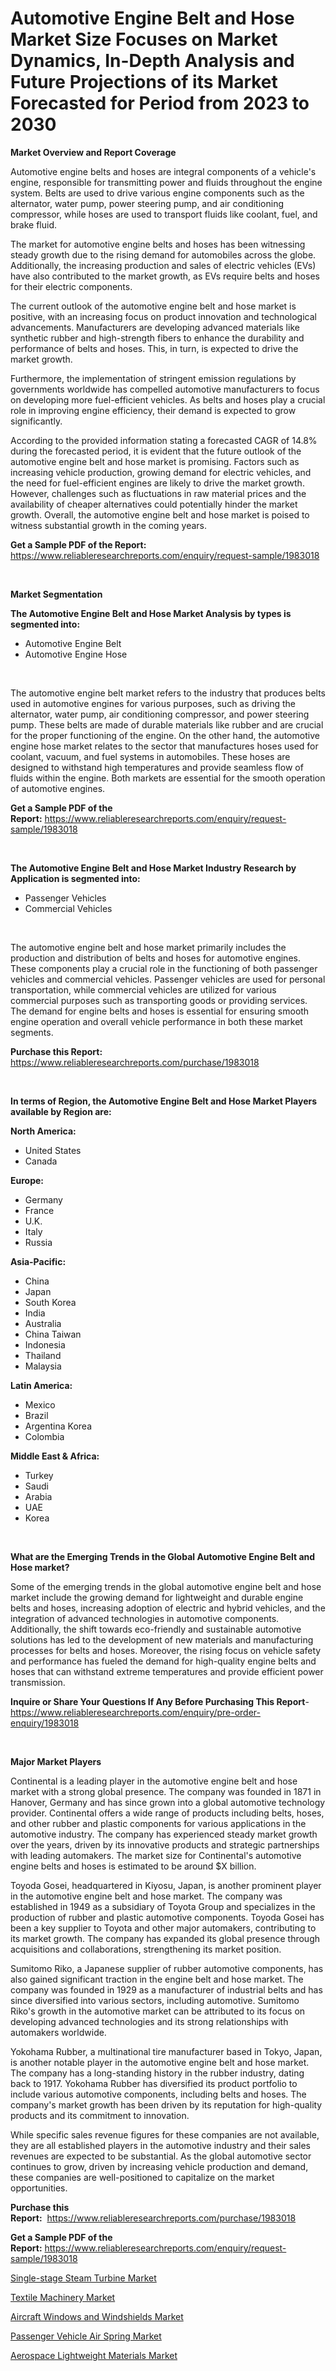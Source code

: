 <p><h1>Automotive Engine Belt and Hose Market Size Focuses on Market Dynamics, In-Depth Analysis and Future Projections of its Market Forecasted for Period from 2023 to 2030</h1></p><p><strong>Market Overview and Report Coverage</strong></p>
<p><p>Automotive engine belts and hoses are integral components of a vehicle's engine, responsible for transmitting power and fluids throughout the engine system. Belts are used to drive various engine components such as the alternator, water pump, power steering pump, and air conditioning compressor, while hoses are used to transport fluids like coolant, fuel, and brake fluid.</p><p>The market for automotive engine belts and hoses has been witnessing steady growth due to the rising demand for automobiles across the globe. Additionally, the increasing production and sales of electric vehicles (EVs) have also contributed to the market growth, as EVs require belts and hoses for their electric components.</p><p>The current outlook of the automotive engine belt and hose market is positive, with an increasing focus on product innovation and technological advancements. Manufacturers are developing advanced materials like synthetic rubber and high-strength fibers to enhance the durability and performance of belts and hoses. This, in turn, is expected to drive the market growth.</p><p>Furthermore, the implementation of stringent emission regulations by governments worldwide has compelled automotive manufacturers to focus on developing more fuel-efficient vehicles. As belts and hoses play a crucial role in improving engine efficiency, their demand is expected to grow significantly.</p><p>According to the provided information stating a forecasted CAGR of 14.8% during the forecasted period, it is evident that the future outlook of the automotive engine belt and hose market is promising. Factors such as increasing vehicle production, growing demand for electric vehicles, and the need for fuel-efficient engines are likely to drive the market growth. However, challenges such as fluctuations in raw material prices and the availability of cheaper alternatives could potentially hinder the market growth. Overall, the automotive engine belt and hose market is poised to witness substantial growth in the coming years.</p></p>
<p><strong>Get a Sample PDF of the Report:</strong> <a href="https://www.reliableresearchreports.com/enquiry/request-sample/1983018">https://www.reliableresearchreports.com/enquiry/request-sample/1983018</a></p>
<p>&nbsp;</p>
<p><strong>Market Segmentation</strong></p>
<p><strong>The Automotive Engine Belt and Hose Market Analysis by types is segmented into:</strong></p>
<p><ul><li>Automotive Engine Belt</li><li>Automotive Engine Hose</li></ul></p>
<p>&nbsp;</p>
<p><p>The automotive engine belt market refers to the industry that produces belts used in automotive engines for various purposes, such as driving the alternator, water pump, air conditioning compressor, and power steering pump. These belts are made of durable materials like rubber and are crucial for the proper functioning of the engine. On the other hand, the automotive engine hose market relates to the sector that manufactures hoses used for coolant, vacuum, and fuel systems in automobiles. These hoses are designed to withstand high temperatures and provide seamless flow of fluids within the engine. Both markets are essential for the smooth operation of automotive engines.</p></p>
<p><strong>Get a Sample PDF of the Report:</strong>&nbsp;<a href="https://www.reliableresearchreports.com/enquiry/request-sample/1983018">https://www.reliableresearchreports.com/enquiry/request-sample/1983018</a></p>
<p>&nbsp;</p>
<p><strong>The Automotive Engine Belt and Hose Market Industry Research by Application is segmented into:</strong></p>
<p><ul><li>Passenger Vehicles</li><li>Commercial Vehicles</li></ul></p>
<p>&nbsp;</p>
<p><p>The automotive engine belt and hose market primarily includes the production and distribution of belts and hoses for automotive engines. These components play a crucial role in the functioning of both passenger vehicles and commercial vehicles. Passenger vehicles are used for personal transportation, while commercial vehicles are utilized for various commercial purposes such as transporting goods or providing services. The demand for engine belts and hoses is essential for ensuring smooth engine operation and overall vehicle performance in both these market segments.</p></p>
<p><strong>Purchase this Report:</strong>&nbsp; <a href="https://www.reliableresearchreports.com/purchase/1983018">https://www.reliableresearchreports.com/purchase/1983018</a></p>
<p>&nbsp;</p>
<p><strong>In terms of Region, the Automotive Engine Belt and Hose Market Players available by Region are:</strong></p>
<p>
    <p> <strong> North America: </strong>
        <ul>
            <li>United States</li>
            <li>Canada</li>
        </ul>
        </p> 
    <p> <strong> Europe: </strong>
        <ul>
            <li>Germany</li>
            <li>France</li>
            <li>U.K.</li>
            <li>Italy</li>
            <li>Russia</li>
        </ul>
        </p> 
    <p> <strong> Asia-Pacific: </strong>
        <ul>
            <li>China</li>
            <li>Japan</li>
            <li>South Korea</li>
            <li>India</li>
            <li>Australia</li>
            <li>China Taiwan</li>
            <li>Indonesia</li>
            <li>Thailand</li>
            <li>Malaysia</li>
        </ul>
        </p> 
    <p> <strong> Latin America: </strong>
        <ul>
            <li>Mexico</li>
            <li>Brazil</li>
            <li>Argentina Korea</li>
            <li>Colombia</li>
        </ul>
        </p> 
    <p> <strong> Middle East & Africa: </strong>
        <ul>
            <li>Turkey</li>
            <li>Saudi</li>
            <li>Arabia</li>
            <li>UAE</li>
            <li>Korea</li>
        </ul>
    </p>
    </p>
<p>&nbsp;</p>
<p><strong>What are the Emerging Trends in the Global Automotive Engine Belt and Hose market?</strong></p>
<p><p>Some of the emerging trends in the global automotive engine belt and hose market include the growing demand for lightweight and durable engine belts and hoses, increasing adoption of electric and hybrid vehicles, and the integration of advanced technologies in automotive components. Additionally, the shift towards eco-friendly and sustainable automotive solutions has led to the development of new materials and manufacturing processes for belts and hoses. Moreover, the rising focus on vehicle safety and performance has fueled the demand for high-quality engine belts and hoses that can withstand extreme temperatures and provide efficient power transmission.</p></p>
<p><strong>Inquire or Share Your Questions If Any Before Purchasing This Report</strong>- <a href="https://www.reliableresearchreports.com/enquiry/pre-order-enquiry/1983018">https://www.reliableresearchreports.com/enquiry/pre-order-enquiry/1983018</a></p>
<p>&nbsp;</p>
<p><strong>Major Market Players</strong></p>
<p><p>Continental is a leading player in the automotive engine belt and hose market with a strong global presence. The company was founded in 1871 in Hanover, Germany and has since grown into a global automotive technology provider. Continental offers a wide range of products including belts, hoses, and other rubber and plastic components for various applications in the automotive industry. The company has experienced steady market growth over the years, driven by its innovative products and strategic partnerships with leading automakers. The market size for Continental's automotive engine belts and hoses is estimated to be around $X billion.</p><p>Toyoda Gosei, headquartered in Kiyosu, Japan, is another prominent player in the automotive engine belt and hose market. The company was established in 1949 as a subsidiary of Toyota Group and specializes in the production of rubber and plastic automotive components. Toyoda Gosei has been a key supplier to Toyota and other major automakers, contributing to its market growth. The company has expanded its global presence through acquisitions and collaborations, strengthening its market position.</p><p>Sumitomo Riko, a Japanese supplier of rubber automotive components, has also gained significant traction in the engine belt and hose market. The company was founded in 1929 as a manufacturer of industrial belts and has since diversified into various sectors, including automotive. Sumitomo Riko's growth in the automotive market can be attributed to its focus on developing advanced technologies and its strong relationships with automakers worldwide.</p><p>Yokohama Rubber, a multinational tire manufacturer based in Tokyo, Japan, is another notable player in the automotive engine belt and hose market. The company has a long-standing history in the rubber industry, dating back to 1917. Yokohama Rubber has diversified its product portfolio to include various automotive components, including belts and hoses. The company's market growth has been driven by its reputation for high-quality products and its commitment to innovation.</p><p>While specific sales revenue figures for these companies are not available, they are all established players in the automotive industry and their sales revenues are expected to be substantial. As the global automotive sector continues to grow, driven by increasing vehicle production and demand, these companies are well-positioned to capitalize on the market opportunities.</p></p>
<p><strong>Purchase this Report:</strong>&nbsp;&nbsp;<a href="https://www.reliableresearchreports.com/purchase/1983018">https://www.reliableresearchreports.com/purchase/1983018</a></p>
<p></p>
<p><strong>Get a Sample PDF of the Report:</strong>&nbsp;<a href="https://www.reliableresearchreports.com/enquiry/request-sample/1983018">https://www.reliableresearchreports.com/enquiry/request-sample/1983018</a></p>
<p><p><a href="https://www.linkedin.com/pulse/single-stage-steam-turbine-market-research-report-unlocks-analysis-sn42c/">Single-stage Steam Turbine Market</a></p><p><a href="https://medium.com/@vilmalittel/textile-machinery-market-size-cagr-trends-2024-2030-09649d60c619">Textile Machinery Market</a></p><p><a href="https://github.com/gaydyna/Market-Research-Report-List-1/blob/main/aircraft-windows-and-windshields-market.md">Aircraft Windows and Windshields Market</a></p><p><a href="https://www.linkedin.com/pulse/passenger-vehicle-air-spring-market-challenges-opportunities-bjyfc/">Passenger Vehicle Air Spring Market</a></p><p><a href="https://github.com/tamvrosiya/Market-Research-Report-List-1/blob/main/aerospace-lightweight-materials-market.md">Aerospace Lightweight Materials Market</a></p></p>